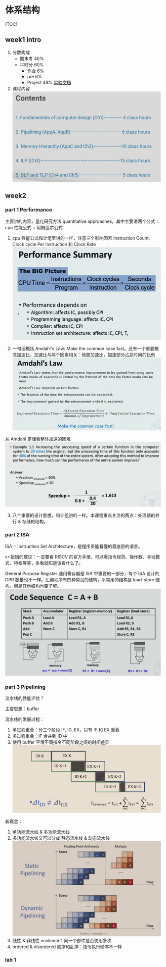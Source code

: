 # 体系结构

[TOC]

## week1 intro

1. 分数构成
    - 期末考 40%
    - 平时分 60%
        - 作业 6%
        - pre 6%
        - Project 48% [实验文档](https://zju-arch.pages.zjusct.io/arch-fa23/)
1. 课程内容 ![体系结构](./imgs/2023-09-21-15-09-39.png)

## week2

### part 1 Performance

主要讲的内容，量化研究方法 quantitative approaches。其中主要讲两个公式：cpu 性能公式 + 阿姆达尔公式

1. cpu 性能公式和计组里讲的一样，注意三个影响因素 Instruction Count, Clock cycle Per Instruction 和 Clock Rate ![体系结构](./imgs/2023-10-07-15-20-47.png)

2. 一句话概括 Amdahl's Law: Make the common case fast。还有一个重要概念加速比，加速比与两个因素相关：局部加速比，加速部分占总时间的比例 ![体系结构](./imgs/2023-10-07-15-23-57.png)

从 Amdahl 定律看整体加速的困难 ![体系结构](./imgs/2023-10-07-15-31-09.png)

3. 八个重要的设计思想，和计组讲的一样。本课程重点关注的两点：处理器的并行 & 存储的结构。

### part 2 ISA

ISA = Instruction Set Architecture，是程序员能看懂的最底层的语言。

cr 姐姐的建议：一定要看 RISCV 的官方手册。可以看指令规范、操作数、寻址模式、特权等等，多看就知道该看什么了。

General Purpose Register 通用寄存器是 ISA 中重要的一部分，每个 ISA 设计的 GPR 数量也不一样。汇编程序有四种常见的结构，平常用的结构是 load-store 结构，但是其他结构也要了解。 ![体系结构](./imgs/2023-10-07-16-05-51.png)

### part 3 Pipelining

流水线的性能评估？

主要思想：buffer

流水线的发展过程：

1. 单过程重叠：分三个阶段 IF, ID, EX，只有 IF 和 EX 重叠
1. 多过程重叠：IF 合并到 ID 中
1. 使用 buffer 平滑不同指令不同阶段之间的时间差异 ![体系结构](./imgs/2023-10-07-20-26-41.png)

新概念：

1. 单功能流水线 & 多功能流水线
1. 多功能流水线又可以分成 静态流水线 & 动态流水线 ![体系结构](./imgs/2023-10-07-20-31-21.png)
1. 线性 & 非线性 nonlinear：同一个部件是否使用多次
1. ordered & disordered 顺序和乱序：指令执行顺序不一样

### lab 1 

